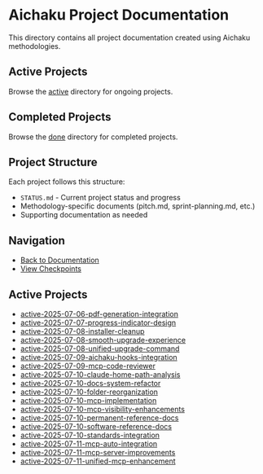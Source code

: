 # Aichaku Project Documentation

This directory contains all project documentation created using Aichaku
methodologies.

## Active Projects

Browse the [active](./active/) directory for ongoing projects.

## Completed Projects

Browse the [done](./done/) directory for completed projects.

## Project Structure

Each project follows this structure:

- `STATUS.md` - Current project status and progress
- Methodology-specific documents (pitch.md, sprint-planning.md, etc.)
- Supporting documentation as needed

## Navigation

- [Back to Documentation](../)
- [View Checkpoints](../checkpoints/)

## Active Projects

- [active-2025-07-06-pdf-generation-integration](./active/active-2025-07-06-pdf-generation-integration/)
- [active-2025-07-07-progress-indicator-design](./active/active-2025-07-07-progress-indicator-design/)
- [active-2025-07-08-installer-cleanup](./active/active-2025-07-08-installer-cleanup/)
- [active-2025-07-08-smooth-upgrade-experience](./active/active-2025-07-08-smooth-upgrade-experience/)
- [active-2025-07-08-unified-upgrade-command](./active/active-2025-07-08-unified-upgrade-command/)
- [active-2025-07-09-aichaku-hooks-integration](./active/active-2025-07-09-aichaku-hooks-integration/)
- [active-2025-07-09-mcp-code-reviewer](./active/active-2025-07-09-mcp-code-reviewer/)
- [active-2025-07-10-claude-home-path-analysis](./active/active-2025-07-10-claude-home-path-analysis/)
- [active-2025-07-10-docs-system-refactor](./active/active-2025-07-10-docs-system-refactor/)
- [active-2025-07-10-folder-reorganization](./active/active-2025-07-10-folder-reorganization/)
- [active-2025-07-10-mcp-implementation](./active/active-2025-07-10-mcp-implementation/)
- [active-2025-07-10-mcp-visibility-enhancements](./active/active-2025-07-10-mcp-visibility-enhancements/)
- [active-2025-07-10-permanent-reference-docs](./active/active-2025-07-10-permanent-reference-docs/)
- [active-2025-07-10-software-reference-docs](./active/active-2025-07-10-software-reference-docs/)
- [active-2025-07-10-standards-integration](./active/active-2025-07-10-standards-integration/)
- [active-2025-07-11-mcp-auto-integration](./active/active-2025-07-11-mcp-auto-integration/)
- [active-2025-07-11-mcp-server-improvements](./active/active-2025-07-11-mcp-server-improvements/)
- [active-2025-07-11-unified-mcp-enhancement](./active/active-2025-07-11-unified-mcp-enhancement/)
